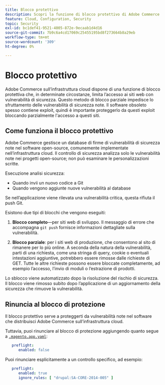```yaml
---
title: Blocco protettivo
description: Scopri la funzione di blocco protettivo di Adobe Commerce sull’infrastruttura cloud e come funziona per proteggere il tuo sito da vulnerabilità di sicurezza note.
feature: Cloud, Configuration, Security
topic: Security
exl-id: bc1def41-9521-4005-872e-9ecaab1d4d16
source-git-commit: 7b9c6a4cd17069c25455195bd8f273664b8a29eb
workflow-type: tm+mt
source-wordcount: '309'
ht-degree: 0%

---
```


# Blocco protettivo

Adobe Commerce sull’infrastruttura cloud dispone di una funzione di blocco protettiva che, in determinate circostanze, limita l’accesso ai siti web con vulnerabilità di sicurezza. Questo metodo di blocco parziale impedisce lo sfruttamento delle vulnerabilità di sicurezza note. Il software obsoleto spesso contiene exploit, quindi è importante proteggerlo da questi exploit bloccando parzialmente l&#39;accesso a questi siti.

## Come funziona il blocco protettivo

Adobe Commerce gestisce un database di firme di vulnerabilità di sicurezza note nel software open-source, comunemente implementate nell’infrastruttura cloud. Il controllo di sicurezza analizza solo le vulnerabilità note nei progetti open-source; non può esaminare le personalizzazioni scritte.

Esecuzione analisi sicurezza:

- Quando invii un nuovo codice a Git
- Quando vengono aggiunte nuove vulnerabilità al database

Se nell’applicazione viene rilevata una vulnerabilità critica, questa rifiuta il push Git.

Esistono due tipi di blocchi che vengono eseguiti:

1. **Blocco completo**—per siti web di sviluppo. Il messaggio di errore che accompagna `git push` fornisce informazioni dettagliate sulla vulnerabilità.

1. **Blocco parziale**: per i siti web di produzione, che consentono al sito di rimanere per lo più online. A seconda della natura della vulnerabilità, parti di una richiesta, come una stringa di query, cookie o eventuali intestazioni aggiuntive, potrebbero essere rimosse dalle richieste di GET. Tutte le altre richieste possono essere bloccate completamente, ad esempio l’accesso, l’invio di moduli o l’estrazione di prodotti.

Lo sblocco viene automatizzato dopo la risoluzione del rischio di sicurezza. Il blocco viene rimosso subito dopo l’applicazione di un aggiornamento della sicurezza che rimuove la vulnerabilità.

## Rinuncia al blocco di protezione

Il blocco protettivo serve a proteggerti da vulnerabilità note nel software che distribuisci Adobe Commerce sull’infrastruttura cloud.

Tuttavia, puoi rinunciare al blocco di protezione aggiungendo quanto segue a [`.magento.app.yaml`](../application/configure-app-yaml.md):

```yaml
   preflight:
      enabled: false
```

Puoi rinunciare esplicitamente a un controllo specifico, ad esempio:

```yaml
   preflight:
      enabled: true
      ignore_rules: [ "drupal:SA-CORE-2014-005" ]
```
